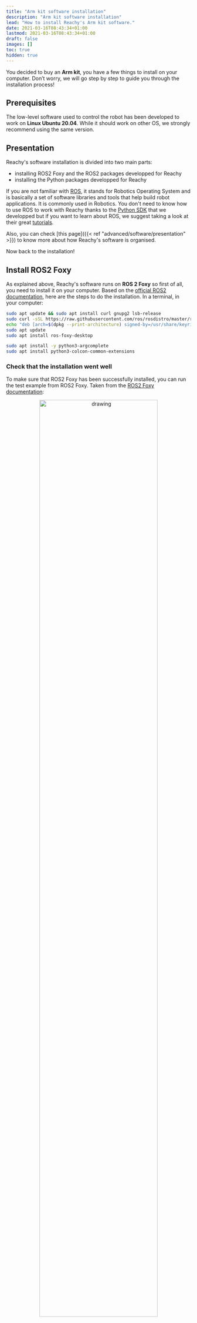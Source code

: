 ```yaml
---
title: "Arm kit software installation"
description: "Arm kit software installation"
lead: "How to install Reachy's Arm kit software."
date: 2021-03-16T08:43:34+01:00
lastmod: 2021-03-16T08:43:34+01:00
draft: false
images: []
toc: true
hidden: true
---
```


You decided to buy an **Arm kit**, you have a few things to install on your computer.
Don’t worry, we will go step by step to guide you through the installation process!

## Prerequisites
The low-level software used to control the robot has been developed to work on **Linux Ubuntu 20.04**. While it should work on other OS, we strongly recommend using the same version.  

## Presentation
Reachy's software installation is divided into two main parts:
- installing ROS2 Foxy and the ROS2 packages developped for Reachy
- installing the Python packages developped for Reachy

If you are not familiar with [ROS](https://www.ros.org), it stands for Robotics Operating System and is basically a set of software libraries and tools that help build robot applications. It is commonly used in Robotics. You don't need to know how to use ROS to work with Reachy thanks to the [Python SDK](https://github.com/pollen-robotics/reachy-sdk) that we developped but if you want to learn about ROS, we suggest taking a look at their great [tutorials](https://docs.ros.org/en/foxy/Tutorials.html).

Also, you can check [this page]({{< ref "advanced/software/presentation" >}}) to know more about how Reachy's software is organised.

Now back to the installation!

## Install ROS2 Foxy
As explained above, Reachy's software runs on **ROS 2 Foxy** so first of all, you need to install it on your computer. 
Based on the [official ROS2 documentation](https://index.ros.org/doc/ros2/Installation/Foxy/Linux-Install-Debians/), here are the steps to do the installation.
In a terminal, in your computer:
```bash
sudo apt update && sudo apt install curl gnupg2 lsb-release
sudo curl -sSL https://raw.githubusercontent.com/ros/rosdistro/master/ros.key  -o /usr/share/keyrings/ros-archive-keyring.gpg
echo "deb [arch=$(dpkg --print-architecture) signed-by=/usr/share/keyrings/ros-archive-keyring.gpg] http://packages.ros.org/ros2/ubuntu $(lsb_release -cs) main" | sudo tee /etc/apt/sources.list.d/ros2.list > /dev/null
sudo apt update
sudo apt install ros-foxy-desktop

sudo apt install -y python3-argcomplete
sudo apt install python3-colcon-common-extensions
```
### Check that the installation went well
To make sure that ROS2 Foxy has been successfully installed, you can run the test example from ROS2 Foxy. 
Taken from the [ROS2 Foxy documentation](https://docs.ros.org/en/foxy/Installation/Ubuntu-Install-Debians.html#try-some-examples):

<p align="center">
<img src="ros2_talker_example.png" alt="drawing" width="80%"/>
</p>

Your two terminals should look like this:
<p align="center">
<img src="ros2_talker_example_terminal.png" alt="drawing" width="80%"/>
</p>

## Install Reachy's ROS2 packages
### Create a dedicated workspace
Now that you have installed ROS, you need to [create a ROS workspace](https://docs.ros.org/en/foxy/Tutorials/Workspace/Creating-A-Workspace.html) to install the specific ROS packages for Reachy.

Create it in your $HOME folder:
```bash
mkdir -p ~/reachy_ws/src
```

Build your empty workspace once to set everything up.
```bash
cd ~/reachy_ws
source /opt/ros/foxy/setup.bash
colcon build 
```

Once done, add commands to your *.bashrc* file so that you won't have to type them in each new terminal. 

```bash
echo "source /opt/ros/foxy/setup.bash" >> ~/.bashrc
echo "source /home/reachy/reachy_ws/install/setup.bash" >> ~/.bashrc
echo "source /usr/share/colcon_cd/function/colcon_cd.sh" >> ~/.bashrc
echo "export _colcon_cd_root=~/ros2_install" >> ~/.bashrc
```
In the seconde line, replace the *reachy* in */home/reachy/reachy_ws/install/setup.bash* with your username.

Finally, source your *.bashrc* file:
```bash
source ~/.bashrc
```

### Clone Reachy's ROS2 packages
Now you're ready to install Reachy's ROS2 packages in the workspace you just created.
The packages are the following:
* [reachy_msgs](https://github.com/pollen-robotics/reachy_msgs)  
* [reachy_controllers](https://github.com/pollen-robotics/reachy_controllers)  
* [reachy_kinematics](https://github.com/pollen-robotics/reachy_kinematics)   
* [reachy_sdk_server](https://github.com/pollen-robotics/reachy_sdk_server)
* [reachy_descriiption](https://github.com/pollen-robotics/reachy_description)

```bash
cd ~/reachy_ws/src
git clone https://github.com/pollen-robotics/reachy_msgs.git
git clone https://github.com/pollen-robotics/reachy_controllers.git
git clone https://github.com/pollen-robotics/reachy_kinematics.git
git clone https://github.com/pollen-robotics/reachy_sdk_server.git
git clone https://github.com/pollen-robotics/reachy_description.git
```

Once everything cloned in your ROS2 workspace, build the packages:
```bash
cd ~/reachy_ws
colcon build
```

## Install Reachy's Python packages

***We recommend working in a [virtual environment](https://virtualenvwrapper.readthedocs.io/en/latest/) to install Reachy's Python packages.***

### Dependencies
Some of Reachy's Python packages have dependencies that you should install. The dependencies are *numpy, scipy, pyquaternion, sklearn, pykdl*.
* Using pip install:
```bash
pip3 install numpy
pip3 install scipy
pip3 install pyquaternion
pip3 install sklearn
```
* Using apt install:
```bash
sudo apt install python3-pykdl
```

We also recommend to install the *jupyter* and *matplotlib* libraries.
```bash
pip3 install jupyter
pip3 install matplotlib
```

### Cloning the Python packages
Create another folder *dev* that will contain all the packages used with Reachy that are not based on ROS.

```bash
mkdir ~/dev
```

In this folder you will need the following repositories:  

* [reachy_pyluos_hal](https://github.com/pollen-robotics/reachy_pyluos_hal)  
* [reachy_sdk_api](https://github.com/pollen-robotics/reachy-sdk-api)  
* [reachy-sdk](https://github.com/pollen-robotics/reachy-sdk)  

```bash
cd ~/dev
git clone https://github.com/pollen-robotics/reachy_pyluos_hal.git
git clone https://github.com/pollen-robotics/reachy-sdk-api.git
git clone https://github.com/pollen-robotics/reachy-sdk.git
```

Install the packages after the cloning.
```bash
cd ~/dev/reachy_pyluos_hal
pip3 install -e .

cd ~/dev/reachy-sdk-api
pip3 install -e python

cd ~/dev/reachy-sdk
pip3 install -e .
```

***To learn more on the repositories content and usage, please refer to README.md files in each repository.***

## Other
### Open ports for serial use
By default, on a Ubuntu install, when using serial, users do not have the right to access the ports. Give rights to open `/dev/ttyUSB` ports:
```bash
sudo usermod -a -G tty <usr_name>
sudo usermod -a -G dialout <usr_name>
```
### Set the correct configuration file
As Reachy software is meant to work with different robot configurations. Several configuration files are available.  

By default, the configuration is set to a **full robot**. You need to modify it to your own configuration.  

Open .bashrc: 
```bash
nano ~/.bashrc
```

And add an environment variable REACHY_MODEL that designates your model.  
For example, to configure only a right arm:
```bash
export REACHY_MODEL="robotic_arm_right"
```

Make sure to source your *.bashrc* file to take the modification into account:
```bash
source ~/.bashrc
```

### Generate a system.d file for auto-startup
If you want that all Reachy's ROS2 packages start automatically when your computer starts, you can use our systemd file:
```bash
cd ~/reachy_ws/src/reachy_sdk_server
bash generate-service-file.bash
```
This command should have created a file called *reachy_sdk_server.service*. To activate this service, you need to copy it to `systemd`:
```bash
sudo cp reachy_sdk_server.service /etc/systemd/system
```

Enable it for the service to be launched automatically when you restart your computer:
```bash
sudo systemctl enable reachy_sdk_server.service
```
You can manually start it doing:
```bash
sudo systemctl start reachy_sdk_server.service
```
*Note:* You need to connect the arm to your computer before starting a service. If you enabled the service, connect your arm to your computer before turning it on.  

*For more information on the services, please refer to section [Using services]({{< ref "services" >}}).*


## If you want to work directly at the ROS level

If you prefer using the ROS2 packages instead of the Python SDK, you can find launch files in each of our ROS packages to set them up.
In particular, you can run:  
```bash
ros2 launch reachy_kinematics kinematics.launch.py  
# (for description and kinematics)
```

```bash
ros2 launch reachy_controllers joint_state_controller.launch.py  
# (for joint_state, joint_goals, fans, sensors, etc.) 
```

If you want to use the SDK, we provide a specific launcher file that starts everything (including the above mentioned ROS packages) at once:  
```bash
ros2 launch reachy_sdk_server run_everything_no_head.launch.py
```

For more information, check the page [Working with ROS2 Foxy]({{< ref "advanced/software/ros2-level" >}})

## Final checking
Everything should now be installed on your computer to start working with Reachy! Let's check this out.

First, if you created *reachy_sdk_server.service* to start everything in background, stop it.

```bash
sudo systemctl stop reachy_sdk_server.service
```

Then, launch the ROS2 packages in a terminal:
```bash
cd ~/reachy_ws/ros2 launch reachy_sdk_server run_everything_no_head.launch.py
```

{{< alert icon="💡" text="Before launching it, the arm should be powered and the <a href=\"/advanced/overview/arm-kit#reachys-arm\">USB to serial board</a> connected to your computer." >}}

The output in the terminal should look like this:
<p align="center">
<img src="ros_launch_all.png" alt="drawing" width="80%"/>
</p>

Especially, you should see the line: ***SDK ready to be served!***.

Finally you can check that you can connect to the arm using Reachy's Python SDK.

In a python terminal:
```python
>>> from reachy_sdk import ReachySDK

>>> reachy = ReachySDK(host='localhost')

>>>reachy
```
For a robotic right arm, the outputs should look like this:
<p align="center">
<img src="robotic_arm_connect_sdk.png" alt="drawing" width="80%"/>
</p>

If both of these are ok the arm's software installation should have went well!

